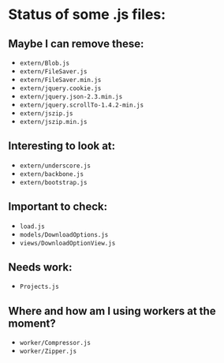 Status of some .js files:
===

Maybe I can remove these:
---

* ```extern/Blob.js```
* ```extern/FileSaver.js```
* ```extern/FileSaver.min.js```
* ```extern/jquery.cookie.js```
* ```extern/jquery.json-2.3.min.js```
* ```extern/jquery.scrollTo-1.4.2-min.js```
* ```extern/jszip.js```
* ```extern/jszip.min.js```

Interesting to look at:
---

* ```extern/underscore.js```
* ```extern/backbone.js```
* ```extern/bootstrap.js```

Important to check:
---

* ```load.js```
* ```models/DownloadOptions.js```
* ```views/DownloadOptionView.js```

Needs work:
---

* ```Projects.js```

Where and how am I using workers at the moment?
---

* ```worker/Compressor.js```
* ```worker/Zipper.js```
